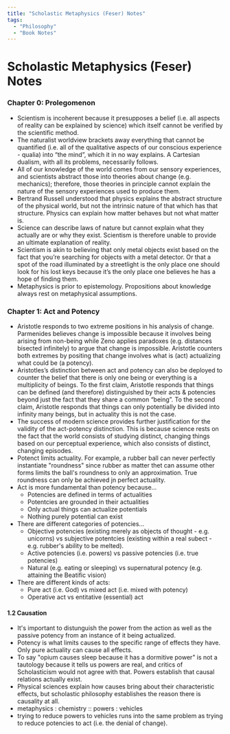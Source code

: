```yaml
---
title: "Scholastic Metaphysics (Feser) Notes"
tags:
  - "Philosophy"
  - "Book Notes"
---
```


# Scholastic Metaphysics (Feser) Notes

### Chapter 0: Prolegomenon 

- Scientism is incoherent because it presupposes a belief (i.e. all aspects of reality can be explained by science) which itself cannot be verified by the scientific method.
- The naturalist worldview brackets away everything that cannot be quantified (i.e. all of the qualitative aspects of our conscious experience - qualia) into “the mind”, which it in no way explains. A Cartesian dualism, with all its problems, necessarily follows.
- All of our knowledge of the world comes from our sensory experiences, and scientists abstract those into theories about change (e.g. mechanics); therefore, those theories in principle cannot explain the nature of the sensory experiences used to produce them.
- Bertrand Russell understood that physics explains the abstract structure of the physical world, but not the intrinsic nature of that which has that structure. Physics can explain how matter behaves but not what matter is.
- Science can describe laws of nature but cannot explain what they actually are or why they exist. Scientism is therefore unable to provide an ultimate explanation of reality.
- Scientism is akin to believing that only metal objects exist based on the fact that you’re searching for objects with a metal detector. Or that a spot of the road illuminated by a streetlight is the only place one should look for his lost keys because it’s the only place one believes he has a hope of finding them.
- Metaphysics is prior to epistemology. Propositions about knowledge always rest on metaphysical assumptions.

### Chapter 1: Act and Potency
- Aristotle responds to two extreme positions in his analysis of change. Parmenides believes change is impossible because it involves being arising from non-being while Zeno applies paradoxes (e.g. distances bisected infinitely) to argue that change is impossible. Aristotle counters both extremes by positing that change involves what is (act) actualizing what could be (a potency).
- Aristotles’s distinction between act and potency can also be deployed to counter the belief that there is only one being or everything is a multiplicity of beings. To the first claim, Aristotle responds that things can be defined (and therefore) distinguished by their acts & potencies beyond just the fact that they share a common “being”. To the second claim, Aristotle responds that things can only potentially be divided into infinity many beings, but in actuality this is not the case.
- The success of modern science provides further
justification for the validity of the act-potency 
distinction. This is because science rests on the 
fact that the world consists of studying distinct, 
changing things based on our perceptual experience, 
which also consists of distinct, changing episodes.
- Potenct limits actuality. For example, a rubber 
ball can never perfectly instantiate "roundness" 
since rubber as matter thet can assume other forms 
limits the ball's roundness to only an approximation. 
True roundness can only be achieved jn perfect actuality.
- Act is more fundamental than potency because...
  - Potencies are defined in terms of actualities
  - Potentcies are grounded in their actualities
  - Only actual things can actualize potentials
  - Nothing purely potential can exist
- There are different categories of potencies...
  - Objective potencies (existing merely as objects of 
  thought - e.g. unicorns) vs subjective potentcies 
  (existing within a real subect - e.g. rubber's ability
  to be melted).
  - Active potencies (i.e. powers) vs passive 
  potencies (i.e. true potencies)
  - Natural (e.g. eating or sleeping) vs supernatural 
  potency (e.g. attaining the Beatific vision)
- There are different kinds of acts:
  - Pure act (i.e. God) vs mixed act (i.e. mixed with potency)
  - Operative act vs entitative (essential) act


#### 1.2 Causation
- It's important to distunguish the power from the action
as well as the passive potency from an instance of it
being actualized.
- Potency is what limits causes to the specific range of
effects they have. Only pure actuality can cause all effects.
- To say "opium causes sleep because it has a dormitive power"
is not a tautology because it tells us powers are real, and 
critics of Scholasticism would not agree with that. Powers
establish that causal relations actually exist.
- Physical sciences explain how causes bring about their 
characteristic effects, but scholastic philosophy establishes
the reason there is causality at all.
- metaphysics : chemistry :: powers : vehicles
- trying to reduce powers to vehicles runs into the same problem
as trying to reduce potencies to act (i.e. the denial of change).
